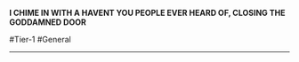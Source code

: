 **I CHIME IN WITH A HAVENT YOU PEOPLE EVER HEARD OF, CLOSING THE GODDAMNED DOOR**

#Tier-1 #General 

---
